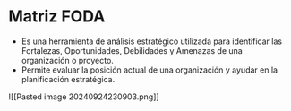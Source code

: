 # Matriz FODA
- Es una herramienta de análisis estratégico utilizada para identificar las Fortalezas, Oportunidades, Debilidades y Amenazas de una organización o proyecto.
- Permite evaluar la posición actual de una organización y ayudar en la planificación estratégica.

![[Pasted image 20240924230903.png]]